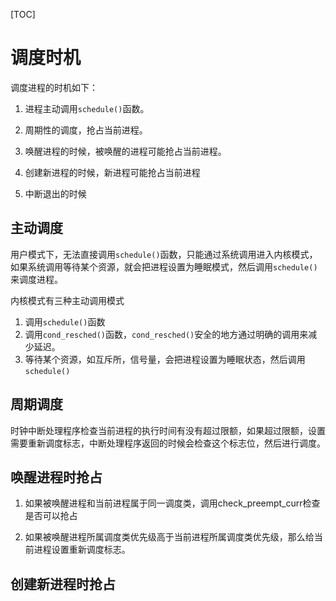[TOC]



# 调度时机

调度进程的时机如下：

1. 进程主动调用`schedule()`函数。

2. 周期性的调度，抢占当前进程。

3. 唤醒进程的时候，被唤醒的进程可能抢占当前进程。

4. 创建新进程的时候，新进程可能抢占当前进程

5. 中断退出的时候

## 主动调度

用户模式下，无法直接调用`schedule()`函数，只能通过系统调用进入内核模式，如果系统调用等待某个资源，就会把进程设置为睡眠模式，然后调用`schedule()`来调度进程。

内核模式有三种主动调用模式

1. 调用`schedule()`函数
2. 调用`cond_resched()`函数，`cond_resched()`安全的地方通过明确的调用来减少延迟。
3. 等待某个资源，如互斥所，信号量，会把进程设置为睡眠状态，然后调用`schedule()`

## 周期调度

时钟中断处理程序检查当前进程的执行时间有没有超过限额，如果超过限额，设置需要重新调度标志，中断处理程序返回的时候会检查这个标志位，然后进行调度。

## 唤醒进程时抢占

1. 如果被唤醒进程和当前进程属于同一调度类，调用check_preempt_curr检查是否可以抢占

2. 如果被唤醒进程所属调度类优先级高于当前进程所属调度类优先级，那么给当前进程设置重新调度标志。

## 创建新进程时抢占

